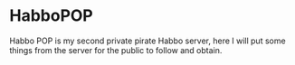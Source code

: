 # HabboPOP
Habbo POP is my second private pirate Habbo server, here I will put some things from the server for the public to follow and obtain.
